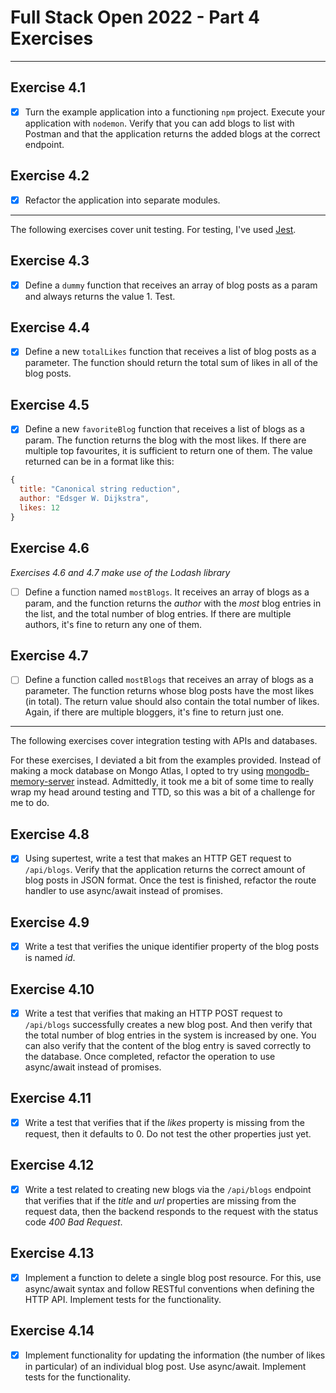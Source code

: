 # Full Stack Open 2022 - Part 4 Exercises

---

## Exercise 4.1

- [x] Turn the example application into a functioning `npm` project. Execute your application with `nodemon`. Verify that you can add blogs to list with Postman and that the application returns the added blogs at the correct endpoint.

## Exercise 4.2

- [x] Refactor the application into separate modules.

---

The following exercises cover unit testing. For testing, I've used [Jest](https://jestjs.io/).

## Exercise 4.3

- [x] Define a `dummy` function that receives an array of blog posts as a param and always returns the value 1. Test.

## Exercise 4.4

- [x] Define a new `totalLikes` function that receives a list of blog posts as a parameter. The function should return the total sum of likes in all of the blog posts.

## Exercise 4.5

- [x] Define a new `favoriteBlog` function that receives a list of blogs as a param. The function returns the blog with the most likes. If there are multiple top favourites, it is sufficient to return one of them. The value returned can be in a format like this:

```js
{
  title: "Canonical string reduction",
  author: "Edsger W. Dijkstra",
  likes: 12
}
```

## Exercise 4.6

_Exercises 4.6 and 4.7 make use of the Lodash library_

- [ ] Define a function named `mostBlogs`. It receives an array of blogs as a param, and the function returns the _author_ with the _most_ blog entries in the list, and the total number of blog entries. If there are multiple authors, it's fine to return any one of them.

## Exercise 4.7

- [ ] Define a function called `mostBlogs` that receives an array of blogs as a parameter. The function returns whose blog posts have the most likes (in total). The return value should also contain the total number of likes. Again, if there are multiple bloggers, it's fine to return just one.

---

The following exercises cover integration testing with APIs and databases.

For these exercises, I deviated a bit from the examples provided. Instead of making a mock database on Mongo Atlas, I opted to try using [mongodb-memory-server](https://github.com/nodkz/mongodb-memory-server) instead. Admittedly, it took me a bit of some time to really wrap my head around testing and TTD, so this was a bit of a challenge for me to do.

## Exercise 4.8

- [x] Using supertest, write a test that makes an HTTP GET request to `/api/blogs`. Verify that the application returns the correct amount of blog posts in JSON format. Once the test is finished, refactor the route handler to use async/await instead of promises.

## Exercise 4.9

- [x] Write a test that verifies the unique identifier property of the blog posts is named _id_.

## Exercise 4.10

- [x] Write a test that verifies that making an HTTP POST request to `/api/blogs` successfully creates a new blog post. And then verify that the total number of blog entries in the system is increased by one. You can also verify that the content of the blog entry is saved correctly to the database. Once completed, refactor the operation to use async/await instead of promises.

## Exercise 4.11

- [x] Write a test that verifies that if the _likes_ property is missing from the request, then it defaults to 0. Do not test the other properties just yet.

## Exercise 4.12

- [x] Write a test related to creating new blogs via the `/api/blogs` endpoint that verifies that if the _title_ and _url_ properties are missing from the request data, then the backend responds to the request with the status code _400 Bad Request_.

## Exercise 4.13

- [x] Implement a function to delete a single blog post resource. For this, use async/await syntax and follow RESTful conventions when defining the HTTP API. Implement tests for the functionality.

## Exercise 4.14

- [x] Implement functionality for updating the information (the number of likes in particular) of an individual blog post. Use async/await. Implement tests for the functionality.
